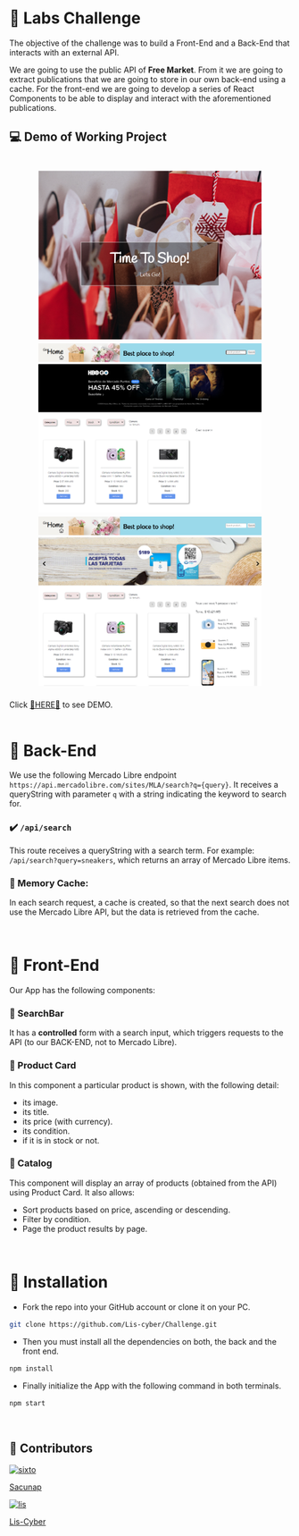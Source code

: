 # 🎁 Labs Challenge

The objective of the challenge was to build a Front-End and a Back-End that interacts with an external API.

We are going to use the public API of **Free Market**. From it we are going to extract publications that we are going to store in our own back-end using a cache. For the front-end we are going to develop a series of React Components to be able to display and interact with the aforementioned publications.

## 💻 Demo of Working Project

<h1 align="center">
  <img width="400px" src="client/src/Styles/img/picture1.png" alt="picture1" />
  <img  width="400px" src="client/src/Styles/img/picture2.png" alt="picture2" />
  <img  width="400px" src="client/src/Styles/img/picture3.png" alt="picture3" />
  </h1>

Click <a href="https://mini-mercado.vercel.app/" target="_blank" rel="noreferrer">🔔HERE🔔</a> to see DEMO.
<br>
<br>

# 🌱 Back-End

We use the following Mercado Libre endpoint `https://api.mercadolibre.com/sites/MLA/search?q={query}`.
It receives a queryString with parameter `q` with a string indicating the keyword to search for.

### ✔️ `/api/search`

This route receives a queryString with a search term. For example: `/api/search?query=sneakers`, which returns an array of Mercado Libre items.

### 💼 Memory Cache:

In each search request, a cache is created, so that the next search does not use the Mercado Libre API, but the data is retrieved from the cache.

<br>

# 🌴 Front-End

Our App has the following components:

### 🔎 SearchBar

It has a **controlled** form with a search input, which triggers requests to the API (to our BACK-END, not to Mercado Libre).

### 📑 Product Card

In this component a particular product is shown, with the following detail:

- its image.
- its title.
- its price (with currency).
- its condition.
- if it is in stock or not.

### 📁 Catalog

This component will display an array of products (obtained from the API) using Product Card. It also allows:

- Sort products based on price, ascending or descending.
- Filter by condition.
- Page the product results by page.

<br>

# 🚀 Installation

- Fork the repo into your GitHub account or clone it on your PC.

```bash
git clone https://github.com/Lis-cyber/Challenge.git
```

- Then you must install all the dependencies on both, the back and the front end.

```bash
npm install
```

- Finally initialize the App with the following command in both terminals.

```bash
npm start
```

<br>

## 🐙 Contributors

<a href="https://github.com/sacunap" target="_blank" rel="noreferrer">
  <img width="65px" src="https://img.icons8.com/clouds/100/000000/github.png" alt="sixto" />
  <p>Sacunap</p>
</a>


<a href="https://github.com/lis-cyber" target="_blank" rel="noreferrer"> 
  <img width="65px" src="https://img.icons8.com/clouds/100/000000/github.png" alt="lis"/>
  <p>Lis-Cyber</p>
</a>